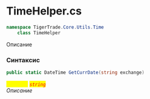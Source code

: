 
# TimeHelper.cs
```csharp
namespace TigerTrade.Core.Utils.Time  
    class TimeHelper
```

Описание

### Синтаксис
```csharp
public static DateTime GetCurrDate(string exchange)
```

<mark style="color:yellow;">`exchange`</mark> <mark style="color:red;">*`string`*</mark>  
 *Описание*  
  

                    
                    